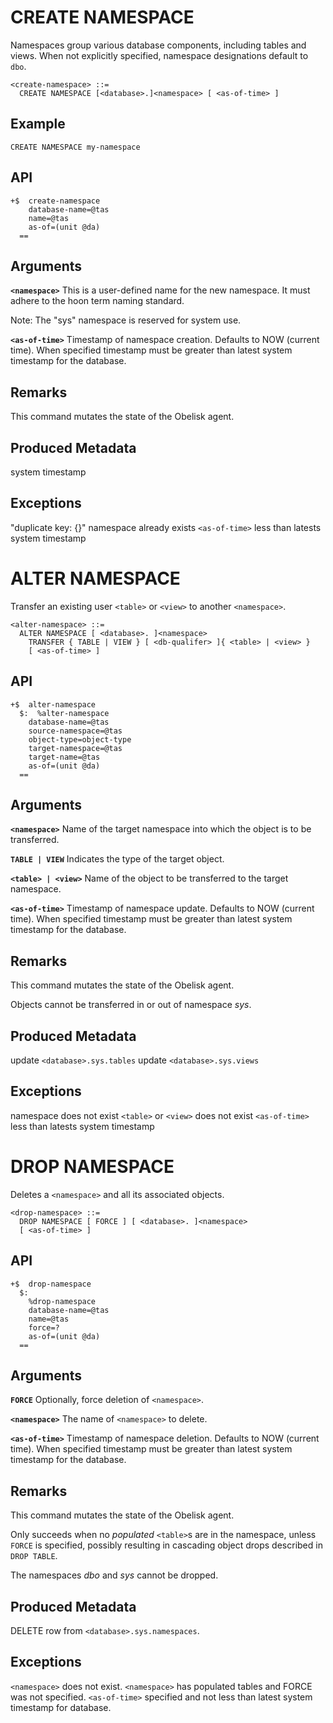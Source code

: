# CREATE NAMESPACE
Namespaces group various database components, including tables and views. When not explicitly specified, namespace designations default to `dbo`.

```
<create-namespace> ::= 
  CREATE NAMESPACE [<database>.]<namespace> [ <as-of-time> ]
```

## Example
`CREATE NAMESPACE my-namespace`

## API
```
+$  create-namespace 
    database-name=@tas 
    name=@tas
    as-of=(unit @da)
  ==
```

## Arguments

**`<namespace>`**
This is a user-defined name for the new namespace. It must adhere to the hoon term naming standard. 

Note: The "sys" namespace is reserved for system use.

**`<as-of-time>`**
Timestamp of namespace creation. Defaults to NOW (current time). When specified timestamp must be greater than latest system timestamp for the database. 

## Remarks
This command mutates the state of the Obelisk agent.

## Produced Metadata

system timestamp

## Exceptions

"duplicate key: {<key>}" namespace already exists
`<as-of-time>` less than latests system timestamp

# ALTER NAMESPACE
Transfer an existing user `<table>` or `<view>` to another `<namespace>`.

```
<alter-namespace> ::=
  ALTER NAMESPACE [ <database>. ]<namespace>
    TRANSFER { TABLE | VIEW } [ <db-qualifer> ]{ <table> | <view> }
    [ <as-of-time> ]
```

## API
```
+$  alter-namespace
  $:  %alter-namespace
    database-name=@tas
    source-namespace=@tas
    object-type=object-type
    target-namespace=@tas
    target-name=@tas
    as-of=(unit @da)
  ==
```

## Arguments

**`<namespace>`**
Name of the target namespace into which the object is to be transferred. 

**`TABLE | VIEW`**
Indicates the type of the target object.

**`<table> | <view>`**
Name of the object to be transferred to the target namespace.

**`<as-of-time>`**
Timestamp of namespace update. Defaults to NOW (current time). When specified timestamp must be greater than latest system timestamp for the database. 

## Remarks
This command mutates the state of the Obelisk agent.

Objects cannot be transferred in or out of namespace *sys*.

## Produced Metadata
update `<database>.sys.tables`
update `<database>.sys.views`

## Exceptions
namespace does not exist
`<table>` or `<view>` does not exist
`<as-of-time>` less than latests system timestamp

# DROP NAMESPACE
Deletes a `<namespace>` and all its associated objects.

```
<drop-namespace> ::= 
  DROP NAMESPACE [ FORCE ] [ <database>. ]<namespace>
  [ <as-of-time> ]
```

## API
```
+$  drop-namespace
  $:
    %drop-namespace 
    database-name=@tas 
    name=@tas 
    force=?
    as-of=(unit @da)
  ==
```

## Arguments

**`FORCE`**
Optionally, force deletion of `<namespace>`.

**`<namespace>`**
The name of `<namespace>` to delete.

**`<as-of-time>`**
Timestamp of namespace deletion. Defaults to NOW (current time). When specified timestamp must be greater than latest system timestamp for the database. 

## Remarks
This command mutates the state of the Obelisk agent.

Only succeeds when no *populated* `<table>`s are in the namespace, unless `FORCE` is specified, possibly resulting in cascading object drops described in `DROP TABLE`.

The namespaces *dbo* and *sys* cannot be dropped.

## Produced Metadata
DELETE row from `<database>.sys.namespaces`.

## Exceptions
`<namespace>` does not exist.
`<namespace>` has populated tables and FORCE was not specified.
`<as-of-time>` specified and not less than latest system timestamp for database.
